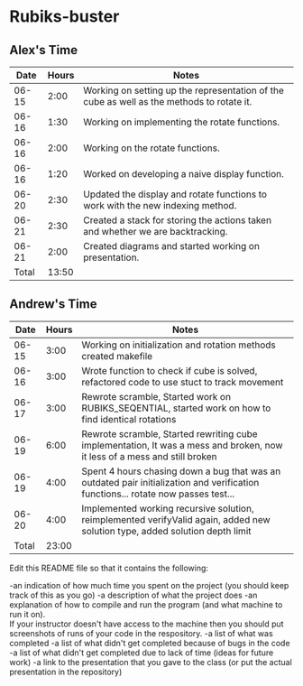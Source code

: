 # Rubiks-buster

## Alex's Time

| Date  | Hours | Notes                                                                                     |
|-------|-------|-------------------------------------------------------------------------------------------|
| 06-15 | 2:00  | Working on setting up the representation of the cube as well as the methods to rotate it. |
| 06-16 | 1:30  | Working on implementing the rotate functions.                                             |
| 06-16 | 2:00  | Working on the rotate functions.                                                          |
| 06-16 | 1:20  | Worked on developing a naive display function.                                            |
| 06-20 | 2:30  | Updated the display and rotate functions to work with the new indexing method.            |
| 06-21 | 2:30  | Created a stack for storing the actions taken and whether we are backtracking.            |
| 06-21 | 2:00  | Created diagrams and started working on presentation.                                     |
| Total | 13:50 |                                                                                           |

## Andrew's Time

| Date  | Hours | Notes                                                                                                                             |
|-------|-------|-----------------------------------------------------------------------------------------------------------------------------------|
| 06-15 | 3:00  | Working on initialization and rotation methods created makefile                                                                   |
| 06-16 | 3:00  | Wrote function to check if cube is solved, refactored code to use stuct to track movement                                         |
| 06-17 | 3:00  | Rewrote scramble, Started work on RUBIKS_SEQENTIAL, started work on how to find identical rotations                               |
| 06-19 | 6:00  | Rewrote scramble, Started rewriting cube implementation, It was a mess and broken, now it less of a mess and still broken         |
| 06-19 | 4:00  | Spent 4 hours chasing down a bug that was an outdated pair initialization and verification functions... rotate now passes test... |
| 06-20 | 4:00  | Implemented working recursive solution, reimplemented verifyValid again, added new solution type, added solution depth limit      |
| Total | 23:00 |                                                                                                                                   |


Edit this README file so that it contains the following:

-an indication of how much time you spent on the project (you should keep track of this as you go)
-a description of what the project does
-an explanation of how to compile and run the program (and what machine to run it on).  
If your instructor doesn't have access to the machine then you should put screenshots of runs of
your code in the respository.
-a list of what was completed
-a list of what didn't get completed because of bugs in the code
-a list of what didn't get completed due to lack of time (ideas for future work)
-a link to the presentation that you gave to the class (or put the actual presentation in the repository)
